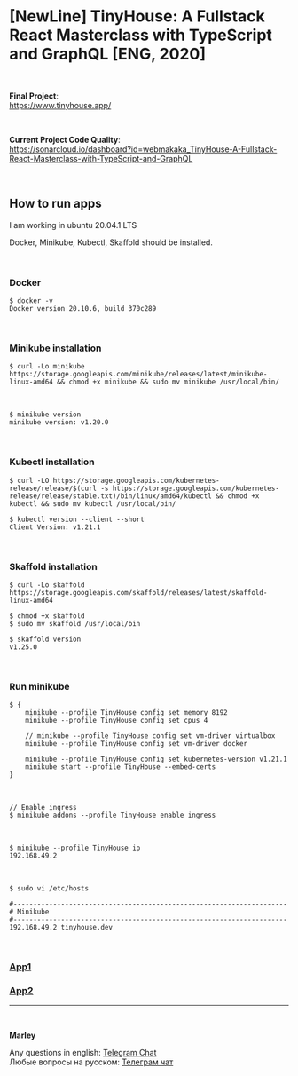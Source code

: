 # [NewLine] TinyHouse: A Fullstack React Masterclass with TypeScript and GraphQL [ENG, 2020]

<br/>

**Final Project**:  
https://www.tinyhouse.app/

<br/>

**Current Project Code Quality**:  
https://sonarcloud.io/dashboard?id=webmakaka_TinyHouse-A-Fullstack-React-Masterclass-with-TypeScript-and-GraphQL

<br/>

## How to run apps

I am working in ubuntu 20.04.1 LTS

Docker, Minikube, Kubectl, Skaffold should be installed.

<br/>

### Docker

```
$ docker -v
Docker version 20.10.6, build 370c289
```

<br/>

### Minikube installation

```
$ curl -Lo minikube https://storage.googleapis.com/minikube/releases/latest/minikube-linux-amd64 && chmod +x minikube && sudo mv minikube /usr/local/bin/

```

<br/>

```
$ minikube version
minikube version: v1.20.0
```

<br/>

### Kubectl installation

```
$ curl -LO https://storage.googleapis.com/kubernetes-release/release/$(curl -s https://storage.googleapis.com/kubernetes-release/release/stable.txt)/bin/linux/amd64/kubectl && chmod +x kubectl && sudo mv kubectl /usr/local/bin/

$ kubectl version --client --short
Client Version: v1.21.1

```

<br/>

### Skaffold installation

```
$ curl -Lo skaffold https://storage.googleapis.com/skaffold/releases/latest/skaffold-linux-amd64

$ chmod +x skaffold
$ sudo mv skaffold /usr/local/bin

$ skaffold version
v1.25.0
```

<br/>

### Run minikube

```
$ {
    minikube --profile TinyHouse config set memory 8192
    minikube --profile TinyHouse config set cpus 4

    // minikube --profile TinyHouse config set vm-driver virtualbox
    minikube --profile TinyHouse config set vm-driver docker

    minikube --profile TinyHouse config set kubernetes-version v1.21.1
    minikube start --profile TinyHouse --embed-certs
}
```

<br/>

    // Enable ingress
    $ minikube addons --profile TinyHouse enable ingress

<br/>

    $ minikube --profile TinyHouse ip
    192.168.49.2

<br/>

    $ sudo vi /etc/hosts

```
#---------------------------------------------------------------------
# Minikube
#---------------------------------------------------------------------
192.168.49.2 tinyhouse.dev
```

<br/>

### [App1](./App1-Readme.md)

### [App2](./App2-Readme.md)

---

<br/>

**Marley**

Any questions in english: <a href="https://jsdev.org/chat/">Telegram Chat</a>  
Любые вопросы на русском: <a href="https://jsdev.ru/chat/">Телеграм чат</a>
